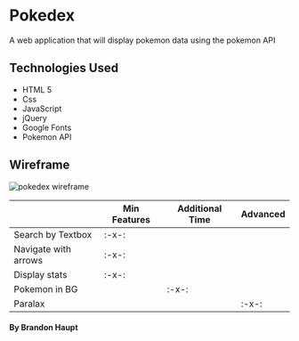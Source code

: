 # Pokedex
A web application that will display pokemon data using the pokemon API

## Technologies Used
- HTML 5
- Css
- JavaScript
- jQuery
- Google Fonts
- Pokemon API

## Wireframe

![pokedex wireframe](https://i.imgur.com/mEJJTIR.png)

|                      |  Min Features | Additional Time  | Advanced  | 
|----------------------|---------------|------------------|-----------|
| Search by Textbox    |     :-x-:     |                  |           |
| Navigate with arrows |     :-x-:     |                  |           |
| Display stats        |     :-x-:     |                  |           |
| Pokemon in BG        |               |      :-x-:       |           |
| Paralax              |               |                  |   :-x-:   |


#### By Brandon Haupt